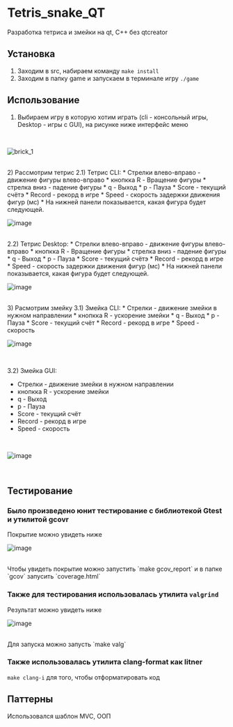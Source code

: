 # Tetris_snake_QT
Разработка тетриса и змейки на qt, C++ без qtcreator

## Установка
1) Заходим в src, набираем команду `make install`
2) Заходим в папку game и запускаем в терминале игру `./game`

## Использование
1) Выбираем игру в которую хотим играть (cli - консольный игры, Desktop - игры с GUI), на рисунке ниже интерфейс меню
<br>

![brick_1](https://github.com/user-attachments/assets/f663059c-a4c4-4081-bb78-582b9e0e0fad)

<br>
2) Рассмотрим тетрис
2.1) Тетрис CLI:
   * Стрелки влево-вправо - движение фигуры влево-вправо
   * кнопкка R - Вращение фигуры
   * стрелка вниз - падение фигуры
   * q - Выход
   * p - Пауза
   * Score - текущий счётэ
   * Record - рекорд в игре
   * Speed - скорость задержки движения фигур (мс)
   * На нижней панели показывается, какая фигура будет следующей.
<br>

![image](https://github.com/user-attachments/assets/4e06fa8f-4128-4872-9fc3-79f9bf333b93)

<br>
2.2) Тетрис Desktop:
   * Стрелки влево-вправо - движение фигуры влево-вправо
   * кнопкка R - Вращение фигуры
   * стрелка вниз - падение фигуры
   * q - Выход
   * p - Пауза
   * Score - текущий счётэ
   * Record - рекорд в игре
   * Speed - скорость задержки движения фигур (мс)
   * На нижней панели показывается, какая фигура будет следующей.
<br>

![image](https://github.com/user-attachments/assets/74496567-782e-404d-911c-8bf96946d2ae)

<br>
3) Расмотрим змейку
3.1) Змейка CLI:
   * Стрелки - движение змейки в нужном направлении
   * кнопкка R - ускорение змейки
   * q - Выход
   * p - Пауза
   * Score - текущий счёт
   * Record - рекорд в игре
   * Speed - скорость
 
  <br>
  
![image](https://github.com/user-attachments/assets/98d7115c-2033-42f0-8c09-8f22583d704b)

<br>

3.2) Змейка GUI:
   * Стрелки - движение змейки в нужном направлении
   * кнопкка R - ускорение змейки
   * q - Выход
   * p - Пауза
   * Score - текущий счёт
   * Record - рекорд в игре
   * Speed - скорость
<br>

![image](https://github.com/user-attachments/assets/2794af21-b844-4967-b05e-e35076c58eab)

<br>

## Тестирование
### Было произведено юнит тестирование с библиотекой Gtest и утилитой gcovr
Покрытие можно увидеть ниже
<br>

![image](https://github.com/user-attachments/assets/63a47658-b6d5-4724-bc60-df240e1d8aa9)

<br>
Чтобы увидеть покрытие можно запустить `make gcov_report` и в папке `gcov` запусить `coverage.html`

### Также для тестирования использовалась утилита `valgrind`

Результат можно увидеть ниже
<br>

![image](https://github.com/user-attachments/assets/c8ea685c-a224-4fe3-8b1f-10fad6832e68)

<br>
Для запуска можно запусть `make valg`

### Также использовалась утилита clang-format как litner

`make clang-i` для того, чтобы отформатировать код

## Паттерны

Использовался шаблон MVC, ООП